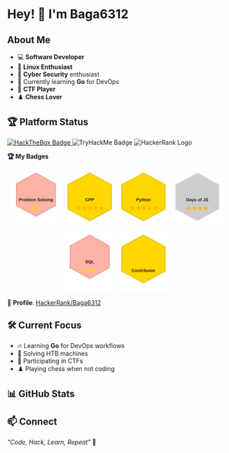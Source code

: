 # Hey! 👋 I'm Baga6312

## About Me
* 💻 **Software Developer**
* 🐧 **Linux Enthusiast**
* 🔐 **Cyber Security** enthusiast
* 🚀 Currently learning **Go** for DevOps
* 🏁 **CTF Player**
* ♟️ **Chess Lover**

## 🏆 Platform Status

  <a href="https://www.hackthebox.eu/home/users/profile/42767">
    <img src="https://www.hackthebox.eu/badge/image/42767" alt="HackTheBox Badge" width="400">
  </a>


  <img src="https://tryhackme-badges.s3.amazonaws.com/oussema.benayech.png" alt="TryHackMe Badge" width="400">

  <img src="https://user-images.githubusercontent.com/1194257/65596422-1cef2080-df97-11e9-9abb-a225204d1805.png" alt="HackerRank Logo" width="200">
  <br>
 

**🏆 My Badges**

<div align="center">
  <img src="assets/svgviewer-problemsolving.svg" alt="Problem Solving Badge" width="120">
  <img src="assets/svgviewer-cpp.svg" alt="C++ Badge" width="120">
  <img src="assets/svgviewer-python.svg" alt="Python Badge" width="120">
  <img src="assets/svgviewer-10.svg" alt="10 Days of JS Badge" width="120">
  <img src="assets/svgviewer-sql.svg" alt="SQL Badge" width="120">
  <img src="assets/svgviewer-contributor.svg" alt="Contributor Badge" width="120">
</div>

🔗 **Profile**: [HackerRank/Baga6312](https://www.hackerrank.com/Baga6312)

## 🛠️ Current Focus
* 🔥 Learning **Go** for DevOps workflows
* 🎯 Solving HTB machines
* 🧩 Participating in CTFs
* ♟️ Playing chess when not coding

## 📊 GitHub Stats

## 📫 Connect

*"Code, Hack, Learn, Repeat"* 🔄
